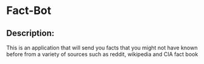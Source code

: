 # Fact-Bot

## Description: 
This is an application that will send you facts that you might not have known before from a variety of sources such as reddit, wikipedia and CIA fact book



